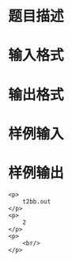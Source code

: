 

# 题目描述


	
# 输入格式


	
# 输出格式


	
# 样例输入


	
# 样例输出


	<p>
		t2bb.out
	</p>
	<p>
		2
	</p>
	<p>
		<br/>
	</p>
</div>
